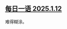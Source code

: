 <!--1736746336000-->
[每日一语 2025.1.12](https://chinadigitaltimes.net/chinese/714907.html)
------

<p>难得糊涂。</p><p><img decoding="async" src="https://chinadigitaltimes.net/chinese/files/2025/01/1.12.jpg" alt=""></p><div class="addtoany_share_save_container addtoany_content addtoany_content_bottom"><div class="a2a_kit a2a_kit_size_32 addtoany_list" data-a2a-url="https://chinadigitaltimes.net/chinese/714907.html" data-a2a-title="每日一语 2025.1.12"><a class="a2a_button_facebook" href="https://www.addtoany.com/add_to/facebook?linkurl=https%3A%2F%2Fchinadigitaltimes.net%2Fchinese%2F714907.html&amp;linkname=%E6%AF%8F%E6%97%A5%E4%B8%80%E8%AF%AD%202025.1.12" title="Facebook" rel="nofollow noopener" target="_blank"></a><a class="a2a_button_twitter" href="https://www.addtoany.com/add_to/twitter?linkurl=https%3A%2F%2Fchinadigitaltimes.net%2Fchinese%2F714907.html&amp;linkname=%E6%AF%8F%E6%97%A5%E4%B8%80%E8%AF%AD%202025.1.12" title="Twitter" rel="nofollow noopener" target="_blank"></a><a class="a2a_button_telegram" href="https://www.addtoany.com/add_to/telegram?linkurl=https%3A%2F%2Fchinadigitaltimes.net%2Fchinese%2F714907.html&amp;linkname=%E6%AF%8F%E6%97%A5%E4%B8%80%E8%AF%AD%202025.1.12" title="Telegram" rel="nofollow noopener" target="_blank"></a><a class="a2a_button_reddit" href="https://www.addtoany.com/add_to/reddit?linkurl=https%3A%2F%2Fchinadigitaltimes.net%2Fchinese%2F714907.html&amp;linkname=%E6%AF%8F%E6%97%A5%E4%B8%80%E8%AF%AD%202025.1.12" title="Reddit" rel="nofollow noopener" target="_blank"></a><a class="a2a_button_whatsapp" href="https://www.addtoany.com/add_to/whatsapp?linkurl=https%3A%2F%2Fchinadigitaltimes.net%2Fchinese%2F714907.html&amp;linkname=%E6%AF%8F%E6%97%A5%E4%B8%80%E8%AF%AD%202025.1.12" title="WhatsApp" rel="nofollow noopener" target="_blank"></a><a class="a2a_button_email" href="https://www.addtoany.com/add_to/email?linkurl=https%3A%2F%2Fchinadigitaltimes.net%2Fchinese%2F714907.html&amp;linkname=%E6%AF%8F%E6%97%A5%E4%B8%80%E8%AF%AD%202025.1.12" title="Email" rel="nofollow noopener" target="_blank"></a><a class="a2a_button_copy_link" href="https://www.addtoany.com/add_to/copy_link?linkurl=https%3A%2F%2Fchinadigitaltimes.net%2Fchinese%2F714907.html&amp;linkname=%E6%AF%8F%E6%97%A5%E4%B8%80%E8%AF%AD%202025.1.12" title="Copy Link" rel="nofollow noopener" target="_blank"></a><a class="a2a_dd addtoany_share_save addtoany_share" href="https://www.addtoany.com/share"></a></div></div>
